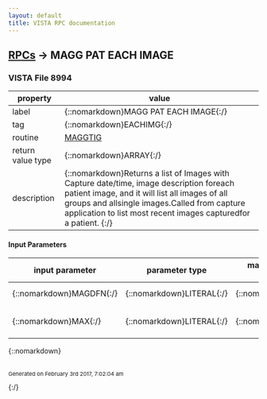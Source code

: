 ```yaml
---
layout: default
title: VISTA RPC documentation
---
```




## [RPCs](TableOfContent.md) &#8594; MAGG PAT EACH IMAGE 



### VISTA File 8994 


 property | value 
--- | --- 
 label | {::nomarkdown}MAGG PAT EACH IMAGE{:/}
 tag | {::nomarkdown}EACHIMG{:/}
 routine | [MAGGTIG](http://code.osehra.org/dox/Routine_MAGGTIG_source.html)
 return value type | {::nomarkdown}ARRAY{:/}
 description | {::nomarkdown}Returns a list of Images with Capture date/time, image description foreach patient image, and it will list all images of all groups and allsingle images.Called from capture application to list most recent images capturedfor a patient.  {:/}

#### Input Parameters

| input parameter | parameter type | maximum data length | required | description | 
| --- | --- | --- | --- | --- | 
| {::nomarkdown}MAGDFN{:/} | {::nomarkdown}LITERAL{:/} | {::nomarkdown}30{:/} | {::nomarkdown}true{:/} | {::nomarkdown}Patient's DFN.{:/} | 
| {::nomarkdown}MAX{:/} | {::nomarkdown}LITERAL{:/} | {::nomarkdown}4{:/} | {::nomarkdown}true{:/} | {::nomarkdown}The maximum number of images to return.{:/} | 

{::nomarkdown} <br/><br/><p style="font-size: 11px">Generated on February 3rd 2017, 7:02:04 am</p>{:/}